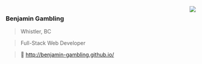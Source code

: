 <img align="right" src="https://github-readme-stats.vercel.app/api?username=benjamin-gambling&show_icons=true&hide_title=true" />

### Benjamin Gambling 
> Whistler, BC

> Full-Stack Web Developer

> 🔗  http://benjamin-gambling.github.io/




